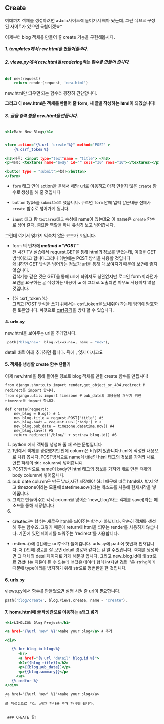 
## Create
여태까지 객체를 생성하려면 admin사이트에 들어가서 해야 됬는데, 그런 식으로 구성된 사이트가 있으면 극혐이겠죠?

이제부터 blog 객체를 만들어 줄 create 기능을 구현해봅시다.


##### 1. templates에서 new.html을 만들어줍시다.

##### 2. views.py에서 new.html을 rendering하는 함수를 만들어 줍니다.

```views.py

def new(request):
    return render(request, 'new.html')

```
new.html만 띄우면 되는 함수라 굉장히 간단합니다.

**그리고 이 new.html은 객체를 만들어 줄 form, 새 글을 작성하는 html이 되겠습니다!**

##### 3. 글을 입력 받을 new.html을 만듭니다.

```new.html

<h1>Make New Blog</h1>


<form action="{% url 'create'%}" method="POST" >
    {% csrf_token %}

<h3>제목: <input type="text"name = "title"> </h3>
<p>내용: <textarea name="body" id="" cols="30" rows="10"></textarea></p>

<button type = "submit">작성!</button>
</form>
```
* `form` 태그 안에 action을 통해서 해당 url로 이동하고 아직 만들지 않은 `create` 함수로 생성을 해 줄 것입니다.

*  `button` type을 `submit`으로 했습니다. 누르면 `form` 안에 입력 받은내용 전체가 `create` 함수로 넘어가게 됩니다.

* `input` 태그 랑 `textarea`태그 속성에 name이 있는데요 이 name은 `create` 함수로 넘어 갈때, 중요한 역할을 하니 유심히 보고 넘어갑시다.


그런데 여기서 몇가지 익숙치 않은 코드가 보입니다.

+ form 의 인자에 ***method = "POST"*** <br/>
전 시간 TV 실습에서 request.GET을 통해 html의 정보를 받았는데, 이것을 GET방식이라고 합니다.그러나 이번에는 POST 방식을 사용할 것입니다<br/>
왜냐하면 GET 방식은 넘어가는 정보가 url을 통해 다 보여지기 때문에 보안에 좋지 않습니다. <br/>검색기능 같은 것은 GET을 통해 url에 띄워져도 상관없지만 로그인 form 이라던가 보안을 요구하는 글 작성하는 내용이 url에 그대로 노출되면 아무도 사용하지 않을 것입니다. 

+ {% csrf_token %} <br/>
그리고 POST 방식을 쓰기 위해서는 csrf_token을 보내줘야 하는데 임의에 암호화 된 토큰입니다. 이것으로 [csrf공격](https://swk3169.tistory.com/entry/Web-CSRFCross-Site-Request-Forgery-%EA%B3%B5%EA%B2%A9-%EA%B8%B0%EB%B2%95)을 방지 할 수 있습니다.

#### 4. urls.py 

new.html을 보여주는 url을 추가합시다.

```urls.py
 path('blog/new', blog.views.new, name = "new"),
```
detail 바로 아래 추가하면 됩니다. 뒤에 , 잊지 마시고요

#### 5. 객체를 생성할 create 함수 만들기 

이제 new.html을 통해 들어온 정보로 blog 객체를 만들 create 함수를 만듭시다!

```
from django.shortcuts import render,get_object_or_404,redirect # redirect를 import 합시다.
from django.utils import timezone # pub_date의 내용물을 채우기 위한 timezone을 import 합시다.

def create(request):
    new_blog = Blog() # 1
    new_blog.title = request.POST['title'] #2 
    new_blog.body = request.POST['body'] # 3
    new_blog.pub_date = timezone.datetime.now() #4
    new_blog.save() #5
    return redirect('/blog/' + str(new_blog.id)) #6

```

1. python 에서 객체를 생성해 줄 때 쓰는 문법입니다.
2. 1번에서 객체를 생성했지만 안에 column은 비워져 있습니다.html에 작성한 내용으로 채워 봅시다. POST방식으로 name이 title인 html 태그의 정보를 가져와 새로 만든 객체의 title column에 넣어줍니다.
3. POST방식으로 name이 body인 html 태그의 정보를 가져와 새로 만든 객체의 body column에 넣어줍니다.
4. pub_date column은 만든 날짜,시간 저장해야 하기 때문에 따로 html에서 받지 않고 timezone이라는 모듈에 datetime.now()라는 메소드를 사용해 현재시각을 넣어줍니다.
5. 그리고 만들어주고 각각 column을 넣어준 'new_blog'라는 객체를  save()라는 메소드를 통해 저장합니다
6. 
 * create라는 함수는 새로운 html을 띄어주는 함수가 아닙니다. 단순히 객체를 생성해 주는 함수죠. 그렇기 때문에 return에 html을 띄우는 render를 사용하지 않습니다. 기존에 있던 페이지를 띄워주는 'redirect'를 사용합니다.

 * redirect()에 ()안에는 url주소가 들어갑니다. urls.py에 path에 첫번째 인자입니다.  저 ()안에 경로를 잘 보면 detail 경로와 같다는 걸 알 수있습니다.
 객체를 생성하면 그 객체의 detail페이지로 가게 해둔것 입니다. 그리고 new_blog.id에 왜 str으로 감쌌냐는 의문이 들 수 있는데 id값은 데이터 형이 int지만 경로 ''은 string이기때문에 type에러를 방지하기 위해 str으로 형변환을 한 것입니다.


 #### 6. urls.py 

views.py에서 함수를 만들었으면 실행 시켜 줄 url이 필요합니다.

```urls.py
path('blog/create', blog.views.create, name = "create"),

```


 #### 7. home.html에 글 작성란으로 이동하는 a태그 넣기

```home.html
<h1>LIKELION Blog Project</h1>

<a href="{%url 'new' %}">make your blog</a> # 추가

<div>

   {% for blog in blogs%}
      <hr>
      <a href="{% url 'detail' blog.id %}">
      <h2>{{blog.title}}</h2>
      <p>{{blog.pub_date}}</p>
      <p>{{blog.summary}}</p>
     </a>
   {% endfor %}
</div>
```

```
<a href="{%url 'new' %}">make your blog</a> 
``
글 작성란으로 가는 a태그 하나를 추가 하시면 됩니다.


 ### CREATE 끝!
